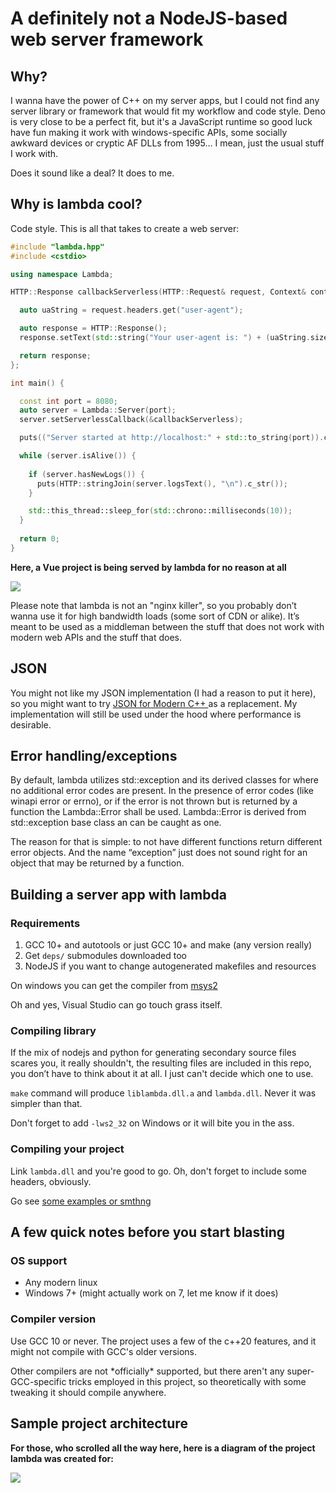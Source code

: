 # A definitely not a NodeJS-based web server framework

## Why?

I wanna have the power of C++ on my server apps, but I could not find any server library or framework that would fit my workflow and code style. Deno is very close to be a perfect fit, but it's a JavaScript runtime so good luck have fun making it work with windows-specific APIs, some socially awkward devices or cryptic AF DLLs from 1995... I mean, just the usual stuff I work with.

Does it sound like a deal? It does to me.

## Why is lambda cool?

Code style. This is all that takes to create a web server:

```cpp
#include "lambda.hpp"
#include <cstdio>

using namespace Lambda;

HTTP::Response callbackServerless(HTTP::Request& request, Context& context) {

  auto uaString = request.headers.get("user-agent");

  auto response = HTTP::Response();
  response.setText(std::string("Your user-agent is: ") + (uaString.size() ? uaString : "Unknown"));

  return response;
};

int main() {

  const int port = 8080;
  auto server = Lambda::Server(port);
  server.setServerlessCallback(&callbackServerless);

  puts(("Server started at http://localhost:" + std::to_string(port)).c_str());

  while (server.isAlive()) {
    
    if (server.hasNewLogs()) {
      puts(HTTP::stringJoin(server.logsText(), "\n").c_str());
    }

    std::this_thread::sleep_for(std::chrono::milliseconds(10));
  }
  
  return 0;
}

```

**Here, a Vue project is being served by lambda for no reason at all**

<img src="docs/what-have-i-done.png">

Please note that lambda is not an "nginx killer", so you probably don’t wanna use it for high bandwidth loads (some sort of CDN or alike). It’s meant to be used as a middleman between the stuff that does not work with modern web APIs and the stuff that does.

## JSON

You might not like my JSON implementation (I had a reason to put it here), so you might want to try [JSON for Modern C++ ](https://github.com/nlohmann/json) as a replacement. My implementation will still be used under the hood where performance is desirable.

## Error handling/exceptions

By default, lambda utilizes std::exception and its derived classes for where no additional error codes are present. In the presence of error codes (like winapi error or errno), or if the error is not thrown but is returned by a function the Lambda::Error shall be used. Lambda::Error is derived from std::exception base class an can be caught as one.

The reason for that is simple: to not have different functions return different error objects. And the name “exception” just does not sound right for an object that may be returned by a function.


## Building a server app with lambda

### Requirements

1. GCC 10+ and autotools or just GCC 10+ and make (any version really)
2. Get `deps/` submodules downloaded too
3. NodeJS if you want to change autogenerated makefiles and resources

On windows you can get the compiler from [msys2](https://packages.msys2.org/package/)

Oh and yes, Visual Studio can go touch grass itself.

### Compiling library

If the mix of nodejs and python for generating secondary source files scares you, it really shouldn't, the resulting files are included in this repo, you don’t have to think about it at all. I just can't decide which one to use.

`make` command will produce `liblambda.dll.a` and `lambda.dll`. Never it was simpler than that.

Don't forget to add `-lws2_32` on Windows or it will bite you in the ass.

### Compiling your project

Link `lambda.dll` and you're good to go. Oh, don't forget to include some headers, obviously.

Go see [some examples or smthng](/examples)


## A few quick notes before you start blasting

### OS support

- Any modern linux
- Windows 7+ (might actually work on 7, let me know if it does)

### Compiler version

Use GCC 10 or never. The project uses a few of the c++20 features, and it might not compile with GCC's older versions.

Other compilers are not \*officially\* supported, but there aren't any super-GCC-specific tricks employed in this project, so theoretically with some tweaking it should compile anywhere.

## Sample project architecture

**For those, who scrolled all the way here, here is a diagram of the project lambda was created for:**

<img src="docs/lambda_server_diagram.figjam.png">

